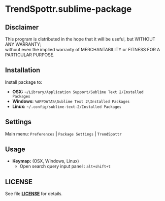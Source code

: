 TrendSpottr.sublime-package
===========================

Disclaimer
----------
This program is distributed in the hope that it will be useful, but WITHOUT ANY WARRANTY;  
without even the implied warranty of MERCHANTABILITY or FITNESS FOR A PARTICULAR PURPOSE.  

Installation
------------
Install package to:

* __OSX:__ `~/Library/Application Support/Sublime Text 2/Installed Packages`
* __Windows:__ `%APPDATA%\Sublime Text 2\Installed Packages`
* __Linux:__ `~/.config/sublime-text-2/Installed Packages`

Settings
--------
Main menu: `Preferences` | `Package Settings` | `TrendSpottr`


Usage
-----
* __Keymap:__ (OSX, Windows, Linux)  
  * Open search query input panel : `alt+shift+t`  

LICENSE
-------
See file [__LICENSE__](../master/LICENSE) for details.  